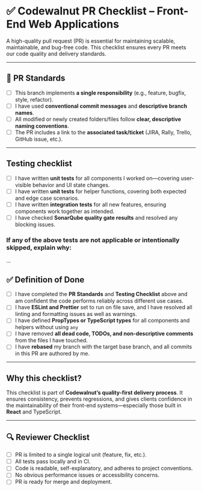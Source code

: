 # ✅ Codewalnut PR Checklist – Front-End Web Applications

A high-quality pull request (PR) is essential for maintaining scalable, maintainable, and bug-free code. This checklist ensures every PR meets our code quality and delivery standards.

---

## 🚀 PR Standards

- [ ] This branch implements **a single responsibility** (e.g., feature, bugfix, style, refactor).
- [ ] I have used **conventional commit messages** and **descriptive branch names**.
- [ ] All modified or newly created folders/files follow **clear, descriptive naming conventions**.
- [ ] The PR includes a link to the **associated task/ticket** (JIRA, Rally, Trello, GitHub issue, etc.).

---

## Testing checklist
- [ ] I have written **unit tests** for all components I worked on—covering user-visible behavior and UI state changes.
- [ ] I have written **unit tests** for helper functions, covering both expected and edge case scenarios.
- [ ] I have written **integration tests** for all new features, ensuring components work together as intended.
- [ ] I have checked **SonarQube quality gate results** and resolved any blocking issues.

### **If any of the above tests are not applicable or intentionally skipped, explain why:**
...

## ✅ Definition of Done

- [ ] I have completed the **PR Standards** and **Testing Checklist** above and am confident the code performs reliably across different use cases.
- [ ] I have **ESLint and Prettier** set to run on file save, and I have resolved all linting and formatting issues as well as warnings.
- [ ] I have defined **PropTypes or TypeScript types** for all components and helpers without using `any`
- [ ] I have removed **all dead code, TODOs, and non-descriptive comments** from the files I have touched.
- [ ] I have **rebased** my branch with the target base branch, and all commits in this PR are authored by me.

---

## Why this checklist?

This checklist is part of **Codewalnut’s quality-first delivery process**. It ensures consistency, prevents regressions, and gives clients confidence in the maintainability of their front-end systems—especially those built in **React** and TypeScript.

---

## 🔍 Reviewer Checklist

- [ ] PR is limited to a single logical unit (feature, fix, etc.).
- [ ] All tests pass locally and in CI.
- [ ] Code is readable, self-explanatory, and adheres to project conventions.
- [ ] No obvious performance issues or accessibility concerns.
- [ ] PR is ready for merge and deployment.
